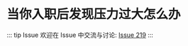 # 当你入职后发现压力过大怎么办



::: tip Issue 
 欢迎在 Issue 中交流与讨论: [Issue 219](https://github.com/shfshanyue/Daily-Question/issues/219) 
:::



